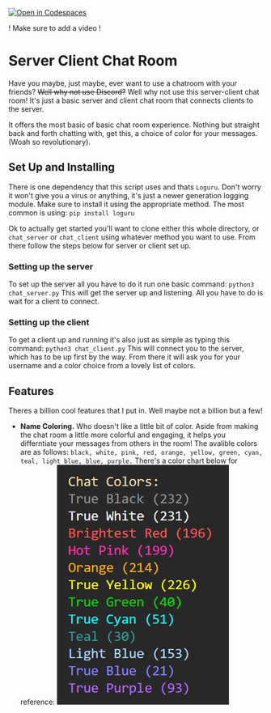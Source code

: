 [![Open in Codespaces](https://classroom.github.com/assets/launch-codespace-2972f46106e565e64193e422d61a12cf1da4916b45550586e14ef0a7c637dd04.svg)](https://classroom.github.com/open-in-codespaces?assignment_repo_id=18275188)

! Make sure to add a video !

# Server Client Chat Room

Have you maybe, just maybe, ever want to use a chatroom with your friends? ~~Well why not use Discord?~~ Well why not use this server-client chat room! It's just a basic server and client chat room that connects clients to the server. 

It offers the most basic of basic chat room experience. Nothing but straight back and forth chatting with, get this, a choice of color for your messages. (Woah so revolutionary).

## Set Up and Installing

There is one dependency that this script uses and thats `Loguru`. Don't worry it won't give you a virus or anything, it's just a newer generation logging module. Make sure to install it using the appropriate method. The most common is using: `pip install loguru`

Ok to actually get started you'll want to clone either this whole directory, or `chat_server` or `chat_client` using whatever method you want to use. From there follow the steps below for server or client set up.

### Setting up the server

To set up the server all you have to do it run one basic command: `python3 chat_server.py` This will get the server up and listening. All you have to do is wait for a client to connect.

### Setting up the client

To get a client up and running it's also just as simple as typing this command: `python3 chat_client.py` This will connect you to the server, which has to be up first by the way. From there it will ask you for your username and a color choice from a lovely list of colors.

## Features

Theres a billion cool features that I put in. Well maybe not a billion but a few!

- __Name Coloring.__ Who doesn't like a little bit of color. Aside from making the chat room a little more colorful and engaging, it helps you differntiate your messages from others in the room! The avalible colors are as follows: `black, white, pink, red, orange, yellow, green, cyan, teal, light blue, blue, purple.` There's a color chart below for reference:
        ![color_example](media/colors.png)